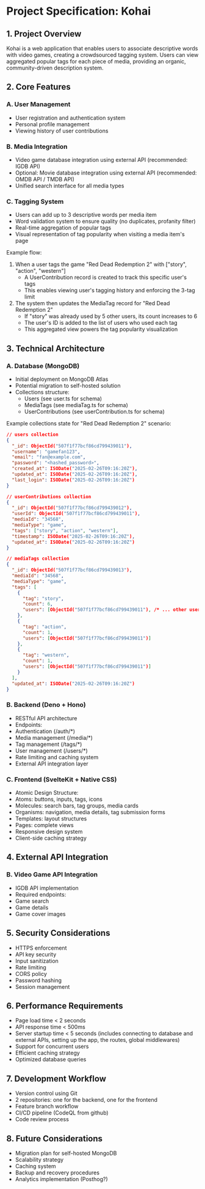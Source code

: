 # Project Specification: Kohai

## 1. Project Overview

Kohai is a web application that enables users to associate descriptive words
with video games, creating a crowdsourced tagging system. Users can view
aggregated popular tags for each piece of media, providing an organic,
community-driven description system.

## 2. Core Features

### A. User Management

- User registration and authentication system
- Personal profile management
- Viewing history of user contributions

### B. Media Integration

- Video game database integration using external API (recommended: IGDB API)
- Optional: Movie database integration using external API (recommended: OMDB API
  / TMDB API)
- Unified search interface for all media types

### C. Tagging System

- Users can add up to 3 descriptive words per media item
- Word validation system to ensure quality (no duplicates, profanity filter)
- Real-time aggregation of popular tags
- Visual representation of tag popularity when visiting a media item's page

Example flow:

1. When a user tags the game "Red Dead Redemption 2" with ["story", "action",
   "western"]
   - A UserContribution record is created to track this specific user's tags
   - This enables viewing user's tagging history and enforcing the 3-tag limit
2. The system then updates the MediaTag record for "Red Dead Redemption 2"
   - If "story" was already used by 5 other users, its count increases to 6
   - The user's ID is added to the list of users who used each tag
   - This aggregated view powers the tag popularity visualization

## 3. Technical Architecture

### A. Database (MongoDB)

- Initial deployment on MongoDB Atlas
- Potential migration to self-hosted solution
- Collections structure:
  - Users (see user.ts for schema)
  - MediaTags (see mediaTag.ts for schema)
  - UserContributions (see userContribution.ts for schema)

Example collections state for "Red Dead Redemption 2" scenario:

```json
// users collection
{
  "_id": ObjectId("507f1f77bcf86cd799439011"),
  "username": "gamefan123",
  "email": "fan@example.com",
  "password": "<hashed_password>",
  "created_at": ISODate("2025-02-26T09:16:20Z"),
  "updated_at": ISODate("2025-02-26T09:16:20Z"),
  "last_login": ISODate("2025-02-26T09:16:20Z")
}

// userContributions collection
{
  "_id": ObjectId("507f1f77bcf86cd799439012"),
  "userId": ObjectId("507f1f77bcf86cd799439011"),
  "mediaId": "34568",
  "mediaType": "game",
  "tags": ["story", "action", "western"],
  "timestamp": ISODate("2025-02-26T09:16:20Z"),
  "updated_at": ISODate("2025-02-26T09:16:20Z")
}

// mediaTags collection
{
  "_id": ObjectId("507f1f77bcf86cd799439013"),
  "mediaId": "34568",
  "mediaType": "game",
  "tags": [
    {
      "tag": "story",
      "count": 6,
      "users": [ObjectId("507f1f77bcf86cd799439011"), /* ... other user IDs */]
    },
    {
      "tag": "action",
      "count": 1,
      "users": [ObjectId("507f1f77bcf86cd799439011")]
    },
    {
      "tag": "western",
      "count": 1,
      "users": [ObjectId("507f1f77bcf86cd799439011")]
    }
  ],
  "updated_at": ISODate("2025-02-26T09:16:20Z")
}
```

### B. Backend (Deno + Hono)

- RESTful API architecture
- Endpoints:
- Authentication (/auth/*)
- Media management (/media/*)
- Tag management (/tags/*)
- User management (/users/*)
- Rate limiting and caching system
- External API integration layer

### C. Frontend (SvelteKit + Native CSS)

- Atomic Design Structure:
- Atoms: buttons, inputs, tags, icons
- Molecules: search bars, tag groups, media cards
- Organisms: navigation, media details, tag submission forms
- Templates: layout structures
- Pages: complete views
- Responsive design system
- Client-side caching strategy

## 4. External API Integration

### B. Video Game API Integration

- IGDB API implementation
- Required endpoints:
- Game search
- Game details
- Game cover images

## 5. Security Considerations

- HTTPS enforcement
- API key security
- Input sanitization
- Rate limiting
- CORS policy
- Password hashing
- Session management

## 6. Performance Requirements

- Page load time < 2 seconds
- API response time < 500ms
- Server startup time < 5 seconds (includes connecting to database and external
  APIs, setting up the app, the routes, global middlewares)
- Support for concurrent users
- Efficient caching strategy
- Optimized database queries

## 7. Development Workflow

- Version control using Git
- 2 repositories: one for the backend, one for the frontend
- Feature branch workflow
- CI/CD pipeline (CodeQL from github)
- Code review process

## 8. Future Considerations

- Migration plan for self-hosted MongoDB
- Scalability strategy
- Caching system
- Backup and recovery procedures
- Analytics implementation (Posthog?)
